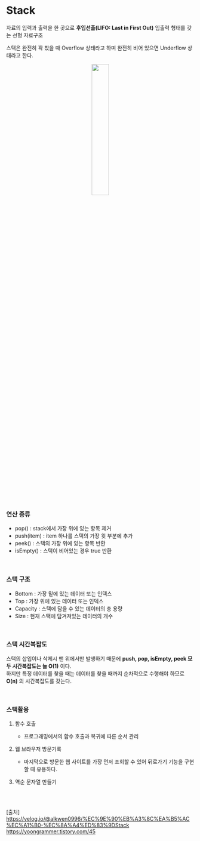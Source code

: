 # Stack

자료의 입력과 출력을 한 곳으로
**후입선출(LIFO: Last in First Out)** 입출력 형태를 갖는 선형 자료구조

스택은 완전히 꽉 찼을 때 Overflow 상태라고 하며 완전히 비어 있으면 Underflow 상태라고 한다.

<p align="center">
  <img src="https://img1.daumcdn.net/thumb/R1280x0/?scode=mtistory2&fname=https%3A%2F%2Fblog.kakaocdn.net%2Fdn%2FbcgR9A%2FbtqSX70PCTe%2FdMSMQoJcZhDpq4sRRpu3A0%2Fimg.png" width="30%"/>
</p>

### 연산 종류
- pop() : stack에서 가장 위에 있는 항목 제거
- push(item) : item 하나를 스택의 가장 윗 부분에 추가
- peek() : 스택의 가장 위에 있는 항목 반환
- isEmpty() : 스택이 비어있는 경우 true 반환

<br>

### 스택 구조
- Bottom : 가장 밑에 있는 데이터 또는 인덱스
- Top : 가장 위에 있는 데이터 또는 인덱스
- Capacity : 스택에 담을 수 있는 데이터의 총 용량
- Size : 현재 스택에 담겨져있는 데이터의 개수

<br>

### 스택 시간복잡도
스택의 삽입이나 삭제시 맨 위에서만 발생하기 때문에 **push, pop, isEmpty, peek 모두 시간복잡도는 늘 O(1)** 이다.   
하지만 특정 데이터를 찾을 때는 데이터를 찾을 때까지 순차적으로 수행해야 하므로 **O(n)** 의 시간복잡도를 갖는다.

<br>

### 스택활용
1. 함수 호출
    - 프로그래밍에서의 함수 호출과 복귀에 따른 순서 관리

2. 웹 브라우저 방문기록
    - 마지막으로 방문한 웹 사이트를 가장 먼저 조회할 수 있어 뒤로가기 기능을 구현할 때 유용하다.

3. 역순 문자열 만들기

<br>

##

[출처] <br>
https://velog.io/@alkwen0996/%EC%9E%90%EB%A3%8C%EA%B5%AC%EC%A1%B0-%EC%8A%A4%ED%83%9DStack
https://yoongrammer.tistory.com/45
